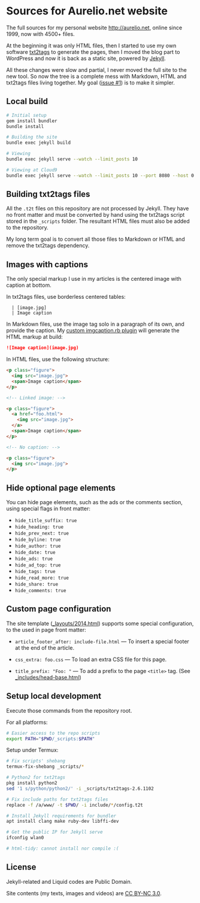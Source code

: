 # Sources for Aurelio.net website

The full sources for my personal website http://aurelio.net, online since 1999, now with 4500+ files.

At the beginning it was only HTML files, then I started to use my own software [txt2tags](http://txt2tags.org) to generate the pages, then I moved the blog part to WordPress and now it is back as a static site, powered by [Jekyll](http://jekyllrb.com/).

All these changes were slow and partial, I never moved the full site to the new tool. So now the tree is a complete mess with Markdown, HTML and txt2tags files living together. My goal ([issue #1](https://github.com/aureliojargas/aurelio.net/issues/1)) is to make it simpler.

## Local build

```bash
# Initial setup
gem install bundler
bundle install

# Building the site
bundle exec jekyll build

# Viewing
bundle exec jekyll serve --watch --limit_posts 10

# Viewing at Cloud9
bundle exec jekyll serve --watch --limit_posts 10 --port 8080 --host 0.0.0.0
```

## Building txt2tags files

All the `.t2t` files on this repository are not processed by Jekyll. They have no front matter and must be converted by hand using the txt2tags script stored in the `_scripts` folder. The resultant HTML files must also be added to the repository.

My long term goal is to convert all those files to Markdown or HTML and remove the txt2tags dependency.

## Images with captions

The only special markup I use in my articles is the centered image with caption at bottom.

In txt2tags files, use borderless centered tables:

```
  | [image.jpg]
  | Image caption
```

In Markdown files, use the image tag solo in a paragraph of its own, and provide the caption. My [custom imgcaption.rb plugin](https://github.com/aureliojargas/aurelio.net/blob/master/_plugins/imgcaption.rb) will generate the HTML markup at build:

```md
![Image caption](image.jpg)
```

In HTML files, use the following structure:

```html
<p class="figure">
  <img src="image.jpg">
  <span>Image caption</span>
</p>

<!-- Linked image: -->

<p class="figure">
  <a href="foo.html">
    <img src="image.jpg">
  </a>
  <span>Image caption</span>
</p>

<!-- No caption: -->

<p class="figure">
  <img src="image.jpg">
</p>
```

## Hide optional page elements

You can hide page elements, such as the ads or the comments section, using special flags in front matter:

- `hide_title_suffix: true`
- `hide_heading: true`
- `hide_prev_next: true`
- `hide_byline: true`
- `hide_author: true`
- `hide_date: true`
- `hide_ads: true`
- `hide_ad_top: true`
- `hide_tags: true`
- `hide_read_more: true`
- `hide_share: true`
- `hide_comments: true`

## Custom page configuration

The site template ([_layouts/2014.html](https://github.com/aureliojargas/aurelio.net/blob/master/_layouts/2014.html)) supports some special configuration, to the used in page front matter:

- `article_footer_after: include-file.html` — To insert a special footer at the end of the article.

- `css_extra: foo.css` — To load an extra CSS file for this page.

- `title_prefix: "Foo: "` — To add a prefix to the page `<title>` tag. (See [_includes/head-base.html](https://github.com/aureliojargas/aurelio.net/blob/master/_includes/head-base.html))

## Setup local development

Execute those commands from the repository root.

For all platforms:

```bash
# Easier access to the repo scripts
export PATH="$PWD/_scripts:$PATH"
```

Setup under Termux:

```bash
# Fix scripts' shebang
termux-fix-shebang _scripts/*

# Python2 for txt2tags
pkg install python2
sed '1 s/python/python2/' -i _scripts/txt2tags-2.6.1102

# Fix include paths for txt2tags files
replace -f /a/www/ -t $PWD/ -i include/*/config.t2t

# Install Jekyll requirements for bundler
apt install clang make ruby-dev libffi-dev

# Get the public IP for Jekyll serve
ifconfig wlan0

# html-tidy: cannot install nor compile :(
```

## License

Jekyll-related and Liquid codes are Public Domain.

Site contents (my texts, images and videos) are [CC BY-NC 3.0](http://creativecommons.org/licenses/by-nc/3.0/).
